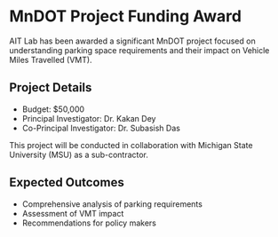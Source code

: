 # MnDOT Project Funding Award

AIT Lab has been awarded a significant MnDOT project focused on understanding parking space requirements and their impact on Vehicle Miles Travelled (VMT).

## Project Details
- Budget: $50,000
- Principal Investigator: Dr. Kakan Dey
- Co-Principal Investigator: Dr. Subasish Das

This project will be conducted in collaboration with Michigan State University (MSU) as a sub-contractor.

## Expected Outcomes
- Comprehensive analysis of parking requirements
- Assessment of VMT impact
- Recommendations for policy makers